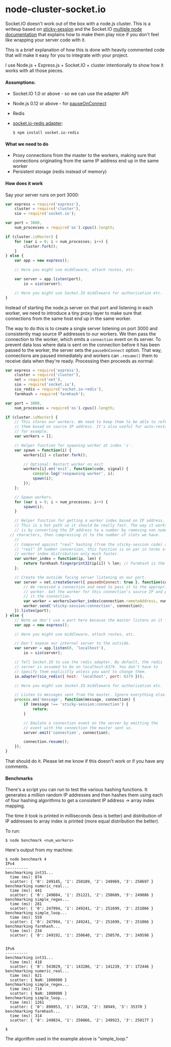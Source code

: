node-cluster-socket.io
======================

Socket.IO doesn't work out of the box with a node.js cluster. This is a writeup based on [sticky-session](https://github.com/indutny/sticky-session) and the Socket.IO [multiple node documentation](http://socket.io/docs/using-multiple-nodes/) that explains how to make them play nice if you don't feel like wrapping your server code with it.

This is a brief explanation of how this is done with heavily commented code that will make it easy for you to integrate with your project.

I use Node.js + Express.js + Socket.IO + cluster intentionally to show how it works with all those pieces.

#### Assumptions:

  * Socket.IO 1.0 or above - so we can use the adapter API
  * Node.js 0.12 or above - for [pauseOnConnect](https://github.com/joyent/node/commit/c2b4f4809b8c30537b08f2dc76f798ea7a225907)
  * Redis
  * [socket.io-redis adapter](https://github.com/automattic/socket.io-redis):

	```
	$ npm install socket.io-redis
	```

#### What we need to do

  * Proxy connections from the master to the workers, making sure that connections originating from the same IP address end up in the same worker
  * Persistent storage (redis instead of memory)

#### How does it work

Say your server runs on port 3000:

```js
var express = require('express'),
    cluster = require('cluster'),
    sio = require('socket.io');

var port = 3000,
    num_processes = require('os').cpus().length;

if (cluster.isMaster) {
	for (var i = 0; i < num_processes; i++) {
		cluster.fork();
	}
} else {
	var app = new express();

	// Here you might use middleware, attach routes, etc.

	var server = app.listen(port),
	    io = sio(server);

	// Here you might use Socket.IO middleware for authorization etc.
}
```

Instead of starting the node.js server on that port and listening in each worker, we need to introduce a tiny proxy layer to make sure that connections from the same host end up in the same worker.

The way to do this is to create a single server listening on port 3000 and consistently map source IP addresses to our workers. We then pass the connection to the worker, which emits a `connection` event on its server.
To prevent data loss where data is sent on the connection before it has been passed to the worker, the server sets the `pauseOnConnect` option. That way, connections are paused immediately and workers can `.resume()` them to receive data when they're ready. Processing then proceeds as normal:

```js
var express = require('express'),
    cluster = require('cluster'),
    net = require('net'),
    sio = require('socket.io'),
    sio_redis = require('socket.io-redis'),
    farmhash = require('farmhash');

var port = 3000,
    num_processes = require('os').cpus().length;

if (cluster.isMaster) {
	// This stores our workers. We need to keep them to be able to reference
	// them based on source IP address. It's also useful for auto-restart,
	// for example.
	var workers = [];

	// Helper function for spawning worker at index 'i'.
	var spawn = function(i) {
		workers[i] = cluster.fork();

		// Optional: Restart worker on exit
		workers[i].on('exit', function(code, signal) {
			console.log('respawning worker', i);
			spawn(i);
		});
    };

    // Spawn workers.
	for (var i = 0; i < num_processes; i++) {
		spawn(i);
	}

	// Helper function for getting a worker index based on IP address.
	// This is a hot path so it should be really fast. The way it works
	// is by converting the IP address to a number by removing non numeric
  // characters, then compressing it to the number of slots we have.
	//
	// Compared against "real" hashing (from the sticky-session code) and
	// "real" IP number conversion, this function is on par in terms of
	// worker index distribution only much faster.
	var worker_index = function(ip, len) {
		return farmhash.fingerprint32(ip[i]) % len; // Farmhash is the fastest and works with IPv6, too
	};

	// Create the outside facing server listening on our port.
	var server = net.createServer({ pauseOnConnect: true }, function(connection) {
		// We received a connection and need to pass it to the appropriate
		// worker. Get the worker for this connection's source IP and pass
		// it the connection.
		var worker = workers[worker_index(connection.remoteAddress, num_processes)];
		worker.send('sticky-session:connection', connection);
	}).listen(port);
} else {
    // Note we don't use a port here because the master listens on it for us.
	var app = new express();

	// Here you might use middleware, attach routes, etc.

	// Don't expose our internal server to the outside.
	var server = app.listen(0, 'localhost'),
	    io = sio(server);

	// Tell Socket.IO to use the redis adapter. By default, the redis
	// server is assumed to be on localhost:6379. You don't have to
	// specify them explicitly unless you want to change them.
	io.adapter(sio_redis({ host: 'localhost', port: 6379 }));

	// Here you might use Socket.IO middleware for authorization etc.

	// Listen to messages sent from the master. Ignore everything else.
	process.on('message', function(message, connection) {
		if (message !== 'sticky-session:connection') {
			return;
		}

		// Emulate a connection event on the server by emitting the
		// event with the connection the master sent us.
		server.emit('connection', connection);

		connection.resume();
	});
}
```

That should do it. Please let me know if this doesn't work or if you have any comments.

#### Benchmarks

There's a script you can run to test the various hashing functions. It generates a million random IP addresses and then hashes them using each of four hashing algorithms to get a consistent IP address -> array index mapping.

The time it took is printed in milliseconds (less is better) and distribution of IP addresses to array index is printed (more equal distribution the better).

To run:

```
$ node benchmark <num_workers>
```

Here's output from my machine:

```
$ node benchmark 4
IPv4
----------
benchmarking int31...
  time (ms): 874
  scatter: { '0': 249145, '1': 250189, '2': 249969, '3': 250697 }
benchmarking numeric_real...
  time (ms): 441
  scatter: { '0': 249084, '1': 251221, '2': 250609, '3': 249086 }
benchmarking simple_regex...
  time (ms): 281
  scatter: { '0': 247994, '1': 249241, '2': 251699, '3': 251066 }
benchmarking simple_loop...
  time (ms): 559
  scatter: { '0': 247994, '1': 249241, '2': 251699, '3': 251066 }
benchmarking farmhash...
  time (ms): 234
  scatter: { '0': 249192, '1': 250640, '2': 250570, '3': 249598 }


IPv6
----------
benchmarking int31...
  time (ms): 418
  scatter: { '0': 543029, '1': 143286, '2': 141239, '3': 172446 }
benchmarking numeric_real...
  time (ms): 821
  scatter: { NaN: 1000000 }
benchmarking simple_regex...
  time (ms): 714
  scatter: { NaN: 1000000 }
benchmarking simple_loop...
  time (ms): 1261
  scatter: { '0': 890953, '1': 34728, '2': 38949, '3': 35370 }
benchmarking farmhash...
  time (ms): 314
  scatter: { '0': 249034, '1': 250866, '2': 249923, '3': 250177 }

$

```

The algorithm used in the example above is "simple_loop."
